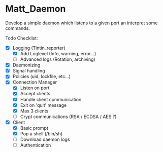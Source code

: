 # Matt_Daemon
Develop a simple daemon which listens to a given port an interpret some commands.

Todo Checklist:
 - [x] Logging (Tintin_reporter)
    -  [x] Add Loglevel (Info, warning, error...)
    - [ ] Advanced logs (Rotation, archiving)
 - [x] Daemonizing
 - [x] Signal handling
 - [x] Policies (uid, lockfile, etc...)
 - [x] Connection Manager
    - [x] Listen on port
    - [x] Accept clients
    - [x] Handle client communication
    - [x] Exit on 'quit' message
    - [x] Max 3 clients
    - [ ] Crypt communications (RSA / ECDSA / AES ?)
 - [x] Client
    - [x] Basic prompt
    - [x] Pop a shell (/bin/sh)
    - [ ] Download daemon logs
    - [ ] Authentication
